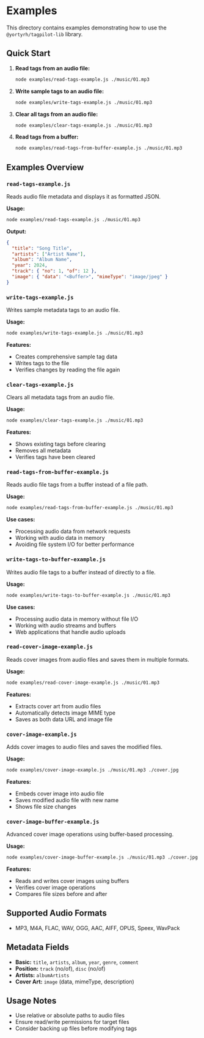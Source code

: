 # Examples

This directory contains examples demonstrating how to use the `@yortyrh/tagpilot-lib` library.

## Quick Start

1. **Read tags from an audio file:**

   ```bash
   node examples/read-tags-example.js ./music/01.mp3
   ```

2. **Write sample tags to an audio file:**

   ```bash
   node examples/write-tags-example.js ./music/01.mp3
   ```

3. **Clear all tags from an audio file:**

   ```bash
   node examples/clear-tags-example.js ./music/01.mp3
   ```

4. **Read tags from a buffer:**
   ```bash
   node examples/read-tags-from-buffer-example.js ./music/01.mp3
   ```

## Examples Overview

### `read-tags-example.js`

Reads audio file metadata and displays it as formatted JSON.

**Usage:**

```bash
node examples/read-tags-example.js ./music/01.mp3
```

**Output:**

```json
{
  "title": "Song Title",
  "artists": ["Artist Name"],
  "album": "Album Name",
  "year": 2024,
  "track": { "no": 1, "of": 12 },
  "image": { "data": "<Buffer>", "mimeType": "image/jpeg" }
}
```

### `write-tags-example.js`

Writes sample metadata tags to an audio file.

**Usage:**

```bash
node examples/write-tags-example.js ./music/01.mp3
```

**Features:**

- Creates comprehensive sample tag data
- Writes tags to the file
- Verifies changes by reading the file again

### `clear-tags-example.js`

Clears all metadata tags from an audio file.

**Usage:**

```bash
node examples/clear-tags-example.js ./music/01.mp3
```

**Features:**

- Shows existing tags before clearing
- Removes all metadata
- Verifies tags have been cleared

### `read-tags-from-buffer-example.js`

Reads audio file tags from a buffer instead of a file path.

**Usage:**

```bash
node examples/read-tags-from-buffer-example.js ./music/01.mp3
```

**Use cases:**

- Processing audio data from network requests
- Working with audio data in memory
- Avoiding file system I/O for better performance

### `write-tags-to-buffer-example.js`

Writes audio file tags to a buffer instead of directly to a file.

**Usage:**

```bash
node examples/write-tags-to-buffer-example.js ./music/01.mp3
```

**Use cases:**

- Processing audio data in memory without file I/O
- Working with audio streams and buffers
- Web applications that handle audio uploads

### `read-cover-image-example.js`

Reads cover images from audio files and saves them in multiple formats.

**Usage:**

```bash
node examples/read-cover-image-example.js ./music/01.mp3
```

**Features:**

- Extracts cover art from audio files
- Automatically detects image MIME type
- Saves as both data URL and image file

### `cover-image-example.js`

Adds cover images to audio files and saves the modified files.

**Usage:**

```bash
node examples/cover-image-example.js ./music/01.mp3 ./cover.jpg
```

**Features:**

- Embeds cover image into audio file
- Saves modified audio file with new name
- Shows file size changes

### `cover-image-buffer-example.js`

Advanced cover image operations using buffer-based processing.

**Usage:**

```bash
node examples/cover-image-buffer-example.js ./music/01.mp3 ./cover.jpg
```

**Features:**

- Reads and writes cover images using buffers
- Verifies cover image operations
- Compares file sizes before and after

## Supported Audio Formats

- MP3, M4A, FLAC, WAV, OGG, AAC, AIFF, OPUS, Speex, WavPack

## Metadata Fields

- **Basic:** `title`, `artists`, `album`, `year`, `genre`, `comment`
- **Position:** `track` (no/of), `disc` (no/of)
- **Artists:** `albumArtists`
- **Cover Art:** `image` (data, mimeType, description)

## Usage Notes

- Use relative or absolute paths to audio files
- Ensure read/write permissions for target files
- Consider backing up files before modifying tags
